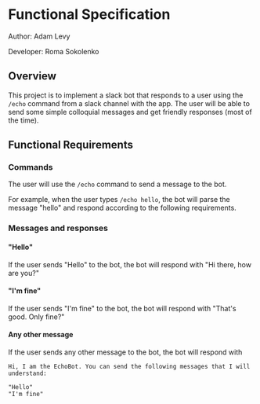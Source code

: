 # Functional Specification
Author: Adam Levy

Developer: Roma Sokolenko

## Overview

This project is to implement a slack bot that responds to a user using the
`/echo` command from a slack channel with the app. The user will be able to
send some simple colloquial messages and get friendly responses (most of the
time).


## Functional Requirements

### Commands
The user will use the `/echo` command to send a message to the bot.

For example, when the user types `/echo hello`, the bot will parse the message
"hello" and respond according to the following requirements.

### Messages and responses
#### "Hello"
If the user sends "Hello" to the bot, the bot will respond with "Hi there, how
are you?"

#### "I'm fine"
If the user sends "I'm fine" to the bot, the bot will respond with "That's
good. Only fine?"

#### Any other message
If the user sends any other message to the bot, the bot will respond with
```
Hi, I am the EchoBot. You can send the following messages that I will understand:

"Hello"
"I'm fine"
```
